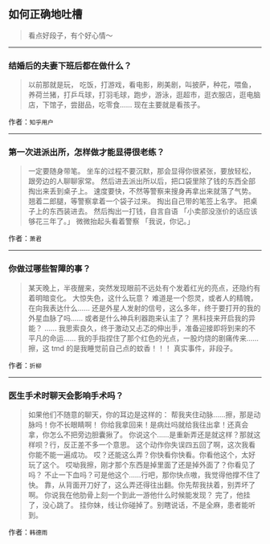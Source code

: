 ## 如何正确地吐槽

> 看点好段子，有个好心情～


 
---

### 结婚后的夫妻下班后都在做什么？

> 以前那就是玩，
> 吃饭，打游戏，看电影，刷美剧，叫披萨，种花，喂鱼，养荷兰猪，打乒乓球，打羽毛球，跑步，游泳，逛超市，逛衣服店，逛电脑店，下馆子，尝甜品，吃零食……
> 现在主要就是看孩子。


作者：`知乎用户`

---

### 第一次进派出所，怎样做才能显得很老练？

> 一定要随身带笔。
> 坐车的过程不要沉默，那会显得你很紧张，要放轻松，跟旁边的人聊聊家常。
> 然后进去派出所以后，把口袋里除了钱的东西全部掏出来丢到桌子上。
> 速度要快，不然等警察来搜身再拿出来就落了气势。
> 翘着二郎腿，等警察拿着一个袋子过来。
> 掏出自己带的笔签上名字。
> 把桌子上的东西装进去。
> 然后掏出一打钱，自言自语
> 「小卖部没涨价的话应该够花三年了。」
> 微微抬起头看着警察
> 「我说，你记。」


作者：`萧君`

---

### 你做过哪些智障的事？

> 某天晚上，半夜醒来，突然发现眼前不远处有个发着红光的亮点，还隐约有着明暗变化。
> 大惊失色，这什么玩意？
> 难道是一个怨灵，或者人的精魄，在向我表达什么……
> 还是外星人发射的信号，这么多年，终于要打开的我的外星血脉了吗……
> 或者是什么神兵利器跑来认主了？
> 黑科技来开启我的异能？
> ......
> 我思索良久，终于激动又忐忑的伸出手，准备迎接即将到来的不平凡的命运……
> 我的手指捏住了那个红色的光点，一股灼烧的剧痛传来......
> 擦，这 tmd 的是我睡觉前自己点的蚊香！！！
> 真实事件，非段子。


作者：`折柳`

---

### 医生手术时聊天会影响手术吗？

> 如果他们不随意的聊天，你的耳边是这样的：
> 帮我夹住动脉……擦，那是动脉吗！你不长眼睛啊！
> 你给我拿回来！是病灶吗就给我往出拿！还真会拿，你怎么不把旁边胆囊揪了。
> 你说这个……是重新弄还是就这样？那就这样呗？行，反正差不多一个意思。
> 这个动作你失误四五回了啊，这次我看你能不能一遍成功。
> 哎？还能这么弄？你快看你快看。你看他这个，太好玩了这个。
> 哎呦我擦，刚才那个东西是掉里面了还是掉外面了？你看见了吗？
> 不止一下血吗？可是他这个……行吧，那你快点嗷，我觉得他撑不住了快。
> 靠，从背面开刀好了，这么弄还得往出翻。你先帮我扶着，别弄坏了啊。
> 你说我在他肋骨上刻一个到此一游他什么时候能发现？
> 完了，他挂了，没心跳了。
> 挂你妹，线让你碰掉了。别瞎说话，不是全麻，患者能听到。


作者：`韩德雨`